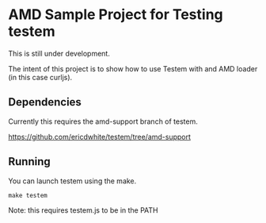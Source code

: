 AMD Sample Project for Testing testem
=====================================

This is still under development.

The intent of this project is to show how to use Testem with and AMD loader
(in this case curljs).

Dependencies
------------
Currently this requires the amd-support branch of testem.

https://github.com/ericdwhite/testem/tree/amd-support

Running
-------
You can launch testem using the make.

    make testem

Note: this requires testem.js to be in the PATH
